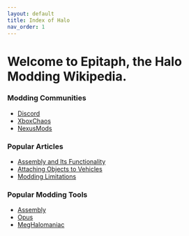 ```yaml
---
layout: default
title: Index of Halo
nav_order: 1
---
```

# Welcome to Epitaph, the Halo Modding Wikipedia.

### Modding Communities

* [Discord](https://discord.gg/halomods)
* [XboxChaos](https://www.xboxchaos.com)
* [NexusMods](https://www.nexusmods.com/)

### Popular Articles

* [Assembly and Its Functionality](https://epitaph.dev/docs/Tools/Assembly/Functionality/)
* [Attaching Objects to Vehicles](https://epitaph.dev/docs/PC/MCC/Halo%20Reach/Attaching%20Objects%20to%20Vehicles/)
* [Modding Limitations](https://epitaph.dev/docs/PC/MCC/Halo%20Reach/Modding%20Limitations/)

### Popular Modding Tools

* [Assembly]()
* [Opus]()
* [MegHalomaniac]()
